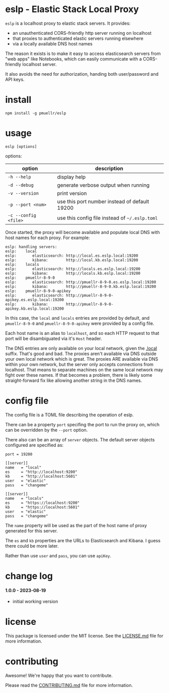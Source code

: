 eslp - Elastic Stack Local Proxy
================================================================================

`eslp` is a localhost proxy to elastic stack servers.  It provides:

- an unauthenticated CORS-friendly http server running on localhost
- that proxies to authenticated elastic servers running elsewhere
- via a locally available DNS host names

The reason it exists is to make it easy to access elasticsearch servers from
"web apps" like Notebooks, which can easily communicate with a CORS-friendly
localhost server.

It also avoids the need for authorization, handing both user/password and
API keys.

install
================================================================================

    npm install -g pmuellr/eslp
    
usage
================================================================================

    eslp [options] 
    
options:

| option               | description
| -------------------- | -----------
| `-h --help`          | display help
| `-d --debug`         | generate verbose output when running
| `-v --version`       | print version
| `-p --port <num>`    | use this port number instead of default 19200
| `-c --config <file>` | use this config file instead of `~/.eslp.toml`

Once started, the proxy will become available and populate local DNS
with host names for each proxy.  For example:

    eslp: handling servers:
    eslp:    local
    eslp:       elasticsearch: http://local.es.eslp.local:19200
    eslp:       kibana:        http://local.kb.eslp.local:19200
    eslp:    locals
    eslp:       elasticsearch: http://locals.es.eslp.local:19200
    eslp:       kibana:        http://locals.kb.eslp.local:19200
    eslp:    pmuellr-8-9-0
    eslp:       elasticsearch: http://pmuellr-8-9-0.es.eslp.local:19200
    eslp:       kibana:        http://pmuellr-8-9-0.kb.eslp.local:19200
    eslp:    pmuellr-8-9-0-apikey
    eslp:       elasticsearch: http://pmuellr-8-9-0-apikey.es.eslp.local:19200
    eslp:       kibana:        http://pmuellr-8-9-0-apikey.kb.eslp.local:19200

In this case, the `local` and `locals` entries are provided by default,
and `pmuellr-8-9-0` and `pmuellr-8-9-0-apikey` were provided by a 
config file.

Each host name is an alias to `localhost`, and so each HTTP request to
that port will be disambiguated via it's `Host` header.

The DNS entries are only available on your local network, given the [.local][]
suffix.  That's good and bad.  The proxies aren't available via DNS outside your
own local network which is great.  The proxies ARE available via DNS within your
own network, but the server only accepts connections from localhost.  That means
to separate machines on the same local network may fight over these names.  If
that becomes a problem, there is likely some straight-forward fix like allowing
another string in the DNS names.

[.local]: https://en.wikipedia.org/wiki/.local

config file
================================================================================

The config file is a TOML file describing the operation of eslp.  

There can be a property `port` specifing the port to run the proxy on,
which can be overridden by the `--port` option.

There also can be an array of `server` objects.  The default server objects
configured are specified as:

    port = 19200

    [[server]]
    name   = "local"
    es     = "http://localhost:9200"
    kb     = "http://localhost:5601"
    user   = "elastic"
    pass   = "changeme"

    [[server]]
    name   = "locals"
    es     = "https://localhost:9200"
    kb     = "https://localhost:5601"
    user   = "elastic"
    pass   = "changeme"

The `name` property will be used as the part of the host name of
proxy generated for this server.

The `es` and `kb` properties are the URLs to Elasticsearch and Kibana.
I guess there could be more later.

Rather than use `user` and `pass`, you can use `apiKey`.

change log
================================================================================

#### 1.0.0 - 2023-08-19

- initial working version

license
================================================================================

This package is licensed under the MIT license.  See the [LICENSE.md][] file
for more information.

contributing
================================================================================

Awesome!  We're happy that you want to contribute.

Please read the [CONTRIBUTING.md][] file for more information.


[LICENSE.md]: LICENSE.md
[CONTRIBUTING.md]: CONTRIBUTING.md
[CHANGELOG.md]: CHANGELOG.md